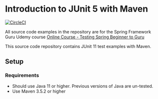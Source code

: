 # Introduction to JUnit 5 with Maven
[![CircleCI](https://circleci.com/gh/Carla-de-Beer/testing-java-junit-5-ci.svg?style=svg)](https://circleci.com/gh/Carla-de-Beer/testing-java-junit-5-ci)

All source code examples in the repository are for the Spring Framework Guru Udemy course [Online Course - Testing Spring Beginner to Guru](https://www.udemy.com/testing-spring-boot-beginner-to-guru/?couponCode=GITHUB_REPO)

This source code repository contains JUnit 11 test examples with Maven.

## Setup
### Requirements
* Should use Java 11 or higher. Previous versions of Java are un-tested.
* Use Maven 3.5.2 or higher

